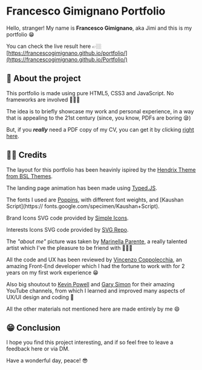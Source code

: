 # Francesco Gimignano Portfolio

Hello, stranger! My name is **Francesco Gimignano**, aka Jimi and this is my portfolio 😁

You can check the live result here 👉🏼 [https://francescogimignano.github.io/portfolio/](https://francescogimignano.github.io/Portfolio/)

## 🤔 About the project

This portfolio is made using pure HTML5, CSS3 and JavaScript. No frameworks are involved 🙅🏼‍♂️

The idea is to  briefly showcase my work and personal experience, in a way that
is appealing to the 21st century (since, you know, PDFs are boring 😪)

But, if you **_really_** need a PDF copy of my CV, you can get it by clicking [right here](https://drive.google.com/file/d/1dll2aEc7FSmz8LFQYWE8T2pXzzcYqExz/view?usp=sharing).

## 🙏🏼 Credits

The layout for this portfolio has been heavinly ispired by the [Hendrix Theme from BSL Themes](https://bslthemes.com/html/hendrix/theme_colors/default/index.html).

The landing page animation has been made using [Typed.JS](https://github.com/mattboldt/typed.js/).

The fonts I used are [Poppins](https://fonts.google.com/specimen/Poppins), with different font weights, and [Kaushan Script](https://
fonts.google.com/specimen/Kaushan+Script).

Brand Icons SVG code provided by [Simple Icons](https://simpleicons.org/).

Interests Icons SVG code provided by [SVG Repo](https://www.svgrepo.com/).

The _"about me"_ picture was taken by [Marinella Parente](https://www.instagram.com/marinella_art/), a really talented artist which I've the pleasure to be friend with 👩🏼‍🎨

All the code and UX has been reviewed by [Vincenzo Coppolecchia](https://www.linkedin.com/in/francesco-gimignano-51884314a/), an amazing Front-End developer which I had the fortune to work with for 2 years on my first work experience 😁

Also big shoutout to [Kevin Powell](https://www.youtube.com/kepowob) and [Gary Simon](https://www.youtube.com/c/DesignCourse) for their amazing YouTube channels, from which I learned and improved many aspects of UX/UI design and coding 🧡

All the other materials not mentioned here are made entirely by me 😄

## 😁 Conclusion

I hope you find this project interesting, and if so feel free to leave a feedback here or via DM.

Have a wonderful day, peace! 😎
